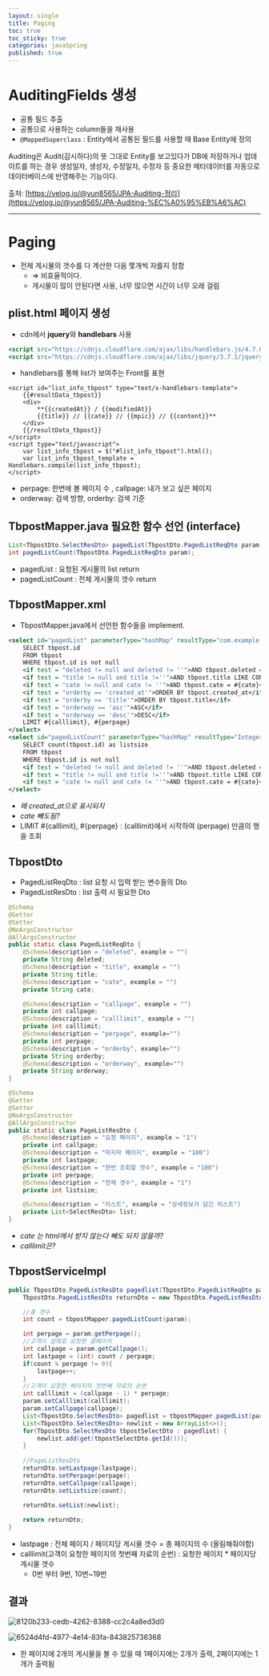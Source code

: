 ```yaml
---
layout: single
title: Paging
toc: true
toc_sticky: true
categories: javaSpring
published: true
---
```


# AuditingFields 생성

- 공통 필드 추출
- 공통으로 사용하는 column들을 재사용
- `@MappedSuperclass`  : Entity에서 공통된 필드를 사용할 때 Base Entity에 정의

Auditing은 Audit(감시하다)의 뜻 그대로 Entity를 보고있다가 DB에 저장하거나 업데이트를 하는 경우 생성일자, 생성자, 수정일자, 수정자 등 중요한 메타데이터를 자동으로 데이터베이스에 반영해주는 기능이다.

출처: [https://velog.io/@yun8565/JPA-Auditing-정리](https://velog.io/@yun8565/JPA-Auditing-%EC%A0%95%EB%A6%AC)

---

# Paging

- 전체 게시물의 갯수를 다 계산한 다음 몇개씩 자를지 정함
    - ⇒ 비효율적이다.
    - 게시물이 많이 안된다면 사용, 너무 많으면 시간이 너무 오래 걸림

## plist.html 페이지 생성

- cdn에서 **jquery**와 **handlebars** 사용

```jsx
<script src="https://cdnjs.cloudflare.com/ajax/libs/handlebars.js/4.7.8/handlebars.min.js" integrity="sha512-E1dSFxg+wsfJ4HKjutk/WaCzK7S2wv1POn1RRPGh8ZK+ag9l244Vqxji3r6wgz9YBf6+vhQEYJZpSjqWFPg9gg==" crossorigin="anonymous" referrerpolicy="no-referrer"></script>
<script src="https://cdnjs.cloudflare.com/ajax/libs/jquery/3.7.1/jquery.min.js" integrity="sha512-v2CJ7UaYy4JwqLDIrZUI/4hqeoQieOmAZNXBeQyjo21dadnwR+8ZaIJVT8EE2iyI61OV8e6M8PP2/4hpQINQ/g==" crossorigin="anonymous" referrerpolicy="no-referrer"></script>
```

- handlebars를 통해 list가 보여주는 Front를 표현

```
<script id="list_info_tbpost" type="text/x-handlebars-template">
    {{#resultData_tbpost}}
    <div>
        **{{createdAt}} / {{modifiedAt}}
        {{title}} // {{cate}} // {{mpic}} // {{content}}**
    </div>
    {{/resultData_tbpost}}
</script>
<script type="text/javascript">
    var list_info_tbpost = $("#list_info_tbpost").html();
    var list_info_tbpost_template = Handlebars.compile(list_info_tbpost);
</script>
```

- perpage: 한번에 볼 페이지 수 , callpage: 내가 보고 싶은 페이지
- orderway: 검색 방향, orderby: 검색 기준

## TbpostMapper.java 필요한 함수 선언 (interface)

```java
List<TbpostDto.SelectResDto> pagedList(TbpostDto.PagedListReqDto param);
int pagedListCount(TbpostDto.PagedListReqDto param);
```

- pagedList : 요청된 게시물의 list return
- pagedListCount : 전체 게시물의 갯수 return

## TbpostMapper.xml

- TbpostMapper.java에서 선언한 함수들을 implement.

```xml
<select id="pagedList" parameterType="hashMap" resultType="com.example.realspr.dto.TbpostDto$SelectResDto">
    SELECT tbpost.id
    FROM tbpost
    WHERE tbpost.id is not null
    <if test = "deleted != null and deleted != ''">AND tbpost.deleted = #{deleted}</if>
    <if test = "title != null and title !=''">AND tbpost.title LIKE CONCAT('%', #{title}, '%')</if>
    <if test = "cate != null and cate != ''">AND tbpost.cate = #{cate}</if>
    <if test = "orderby == 'created_at'">ORDER BY tbpost.created_at</if>
    <if test = "orderby == 'title'">ORDER BY tbpost.title</if>
    <if test = "orderway == 'asc'">ASC</if>
    <if test = "orderway == 'desc'">DESC</if>
    LIMIT #{calllimit}, #{perpage}
</select>
<select id="pagedListCount" parameterType="hashMap" resultType="Integer">
    SELECT count(tbpost.id) as listsize
    FROM tbpost
    WHERE tbpost.id is not null
    <if test = "deleted != null and deleted != ''">AND tbpost.deleted = #{deleted}</if>
    <if test = "title != null and title !=''">AND tbpost.title LIKE CONCAT('%', #{title}, '%')</if>
    <if test = "cate != null and cate != ''">AND tbpost.cate = #{cate}</if>
</select>
```

- *왜 created_at으로 표시되지*
- *cate 빼도됨?*
- LIMIT #{calllimit}, #{perpage} : (calllimit)에서 시작하여 (perpage) 만큼의 행을 조회

## TbpostDto

- PagedListReqDto : list 요청 시 입력 받는 변수들의 Dto
- PagedListResDto : list 출력 시 필요한 Dto

```java
@Schema
@Getter
@Setter
@NoArgsConstructor
@AllArgsConstructor
public static class PagedListReqDto {
    @Schema(description = "deleted", example = "")
    private String deleted;
    @Schema(description = "title", example = "")
    private String title;
    @Schema(description = "cate", example = "")
    private String cate;

    @Schema(description = "callpage", example = "")
    private int callpage;
    @Schema(description = "calllimit", example = "")
    private int calllimit;
    @Schema(description = "perpage", example="")
    private int perpage;
    @Schema(description = "orderby", example="")
    private String orderby;
    @Schema(description = "orderway", example="")
    private String orderway;
}

@Schema
@Getter
@Setter
@NoArgsConstructor
@AllArgsConstructor
public static class PageListResDto {
    @Schema(description = "요청 페이지", example = "1")
    private int callpage;
    @Schema(description = "마지막 페이지", example = "100")
    private int lastpage;
    @Schema(description = "한번 조회할 갯수", example = "100")
    private int perpage;
    @Schema(description = "전체 갯수", example = "1")
    private int listsize;

    @Schema(description = "리스트", example = "상세정보가 담긴 리스트")
    private List<SelectResDto> list;
}
```

- *cate 는 html에서 받지 않는다 빼도 되지 않을까?*
- *calllimit은?*

## TbpostServiceImpl

```java
public TbpostDto.PagedListResDto pagedlist(TbpostDto.PagedListReqDto param) {
    TbpostDto.PagedListResDto returnDto = new TbpostDto.PagedListResDto();

    //총 갯수
    int count = tbpostMapper.pagedListCount(param);

    int perpage = param.getPerpage();
    //고객이 실제로 요청한 콜페이지
    int callpage = param.getCallpage();
    int lastpage = (int) count / perpage;
    if(count % perpage != 0){
        lastpage++;
    }
    //고객이 요청한 페이지의 첫번째 자료의 순번
    int calllimit = (callpage - 1) * perpage;
    param.setCalllimit(calllimit);
    param.setCallpage(callpage);
    List<TbpostDto.SelectResDto> pagedlist = tbpostMapper.pagedList(param);
    List<TbpostDto.SelectResDto> newlist = new ArrayList<>();
    for(TbpostDto.SelectResDto tbpostSelectDto : pagedlist) {
        newlist.add(get(tbpostSelectDto.getId()));
    }
    
    //PageListResDto
    returnDto.setLastpage(lastpage);
    returnDto.setPerpage(perpage);
    returnDto.setCallpage(callpage);
    returnDto.setListsize(count);

    returnDto.setList(newlist);
    
    return returnDto;
}
```

- lastpage : 전체 페이지 / 페이지당 게시물 갯수 = 총 페이지의 수 (올림해줘야함)
- calllimit(고객이 요청한 페이지의 첫번째 자료의 순번) : 요청한 페이지 * 페이지당 게시물 갯수
    - 0번 부터 9번, 10번~19번

## 결과

![8120b233-cedb-4262-8388-cc2c4a8ed3d0](https://github.com/KimGyeongLock/KimGyeongLock.github.io/assets/63464299/0279f5af-c9c0-4fd5-a1c5-25bc7e9f049f)


![6524d4fd-4977-4e14-83fa-843825736368](https://github.com/KimGyeongLock/KimGyeongLock.github.io/assets/63464299/a0996e14-77b9-4a88-9173-e921dd9b8a4d)


- 한 페이지에 2개의 게시물을 볼 수 있을 때 1페이지에는 2개가 출력, 2페이지에는 1개가 출력됨
